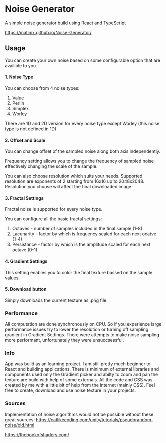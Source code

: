 # Noise Generator
A simple noise generator build using React and TypeScript 

https://matinix.github.io/Noise-Generator/
## Usage
You can create your own noise based on some configurable option that are availible to you.
#### 1. Noise Type
You can choose from 4 noise types:
1. Value
2. Perlin
3. Simplex
4. Worley

There are 1D and 2D version for every noise type except Worley (this noise type is not defined in 1D)

#### 2. Offset and Scale
You can change offset of the sampled noise along both axis independently.

Frequency setting allows you to change the frequency of sampled noise effectively changing the scale of the sample.

You can also choose resolution which suits your needs. Supported resolution are exponents of 2 starting from 16x16 up to 2048x2048. Resolution you choose will affect the final downloaded image.

#### 3. Fractal Settings
Fractal noise is supported for every noise type.

You can configure all the basic fractal settings:
1. Octaves - number of samples included in the final sample (1-8)
2. Lacunarity - factor by which is frequency scaled for each next ocatve (1-4)
3. Persistance - factor by which is the amplitude scaled for each next octave (0-1)

#### 4. Gradient Settings
This setting enables you to color the final texture bassed on the sample values.

#### 5. Download button
Simply downloads the current texture as .png file.

### Performance
All computation are done synchronously on CPU. So if you experience large performance issues try to lower the resolution or turning off sampling gradient in Gradient Settings.
There were attempts to make noise sampling more performant, unfortunately they were unsuccsessful.

### Info
App was build as an learning project. I am still pretty much beginner to React and building applications. There is minimum of external libraries and components used only the Gradient picker and abilty to zoom and pan the texture are build with help of some externals. All the code and CSS was created by me with a little bit of help from the internet (mainly CSS). Feel free to create, download and use noise texture in your projects.

### Sources
Implementation of noise algorithms would not be possible without these great sources:
https://catlikecoding.com/unity/tutorials/pseudorandom-noise/old.html

https://thebookofshaders.com/
